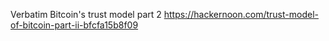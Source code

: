 Verbatim Bitcoin's trust model part 2
https://hackernoon.com/trust-model-of-bitcoin-part-ii-bfcfa15b8f09
